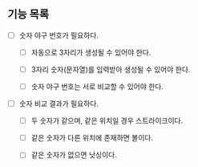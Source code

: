 ## 기능 목록
- [ ] 숫자 야구 번호가 필요하다.
  - [ ] 자동으로 3자리가 생성될 수 있어야 한다.
  - [ ] 3자리 숫자(문자열)를 입력받아 생성될 수 있어야 한다.
  - [ ] 숫자 야구 번호는 서로 비교할 수 있어야 한다.


- [ ] 숫자 비교 결과가 필요하다.
  - [ ] 두 숫자가 같으며, 같은 위치일 경우 스트라이크이다.
  - [ ] 같은 숫자가 다른 위치에 존재하면 볼이다.
  - [ ] 같은 숫자가 없으면 낫싱이다.


